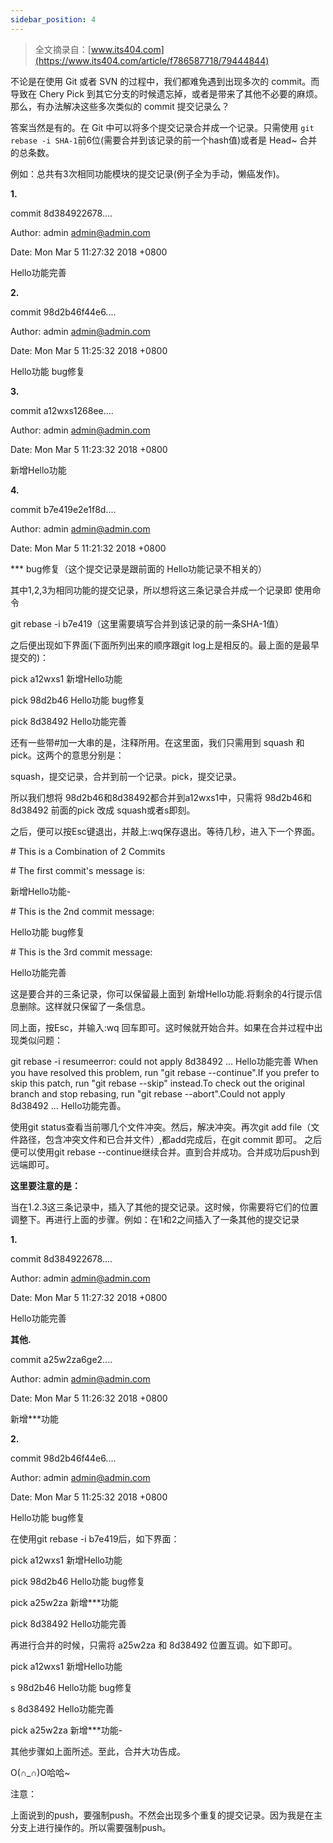 ```yaml
---
sidebar_position: 4
---
```


> 全文摘录自：[www.its404.com](https://www.its404.com/article/f786587718/79444844)

不论是在使用 Git 或者 SVN 的过程中，我们都难免遇到出现多次的 commit。而导致在 Chery Pick 到其它分支的时候遗忘掉，或者是带来了其他不必要的麻烦。那么，有办法解决这些多次类似的 commit 提交记录么？

答案当然是有的。在 Git 中可以将多个提交记录合并成一个记录。只需使用 `git rebase -i SHA-1`前6位(需要合并到该记录的前一个hash值)或者是 Head~ 合并的总条数。

例如：总共有3次相同功能模块的提交记录(例子全为手动，懒癌发作)。

**1.**

commit 8d384922678....

Author: admin <admin@admin.com>

Date: Mon Mar 5 11:27:32 2018 +0800

Hello功能完善

**2.**

commit 98d2b46f44e6....

Author: admin <admin@admin.com>

Date: Mon Mar 5 11:25:32 2018 +0800

Hello功能 bug修复

**3.**

commit a12wxs1268ee....

Author: admin <admin@admin.com>

Date: Mon Mar 5 11:23:32 2018 +0800

新增Hello功能

**4.**

commit b7e419e2e1f8d....

Author: admin <admin@admin.com>

Date: Mon Mar 5 11:21:32 2018 +0800

\*\*\* bug修复（这个提交记录是跟前面的 Hello功能记录不相关的）

其中1,2,3为相同功能的提交记录，所以想将这三条记录合并成一个记录即 使用命令

git rebase -i b7e419（这里需要填写合并到该记录的前一条SHA-1值）

之后便出现如下界面(下面所列出来的顺序跟git log上是相反的。最上面的是最早提交的)：

pick a12wxs1 新增Hello功能

pick 98d2b46 Hello功能 bug修复

pick 8d38492 Hello功能完善

还有一些带#加一大串的是，注释所用。在这里面，我们只需用到 squash 和 pick。这两个的意思分别是：

squash，提交记录，合并到前一个记录。pick，提交记录。

所以我们想将 98d2b46和8d38492都合并到a12wxs1中，只需将 98d2b46和8d38492 前面的pick 改成 squash或者s即刻。

之后，便可以按Esc键退出，并敲上:wq保存退出。等待几秒，进入下一个界面。

\# This is a Combination of 2 Commits

\# The first commit's message is:

新增Hello功能-

\# This is the 2nd commit message:

Hello功能 bug修复

\# This is the 3rd commit message:

Hello功能完善

这是要合并的三条记录，你可以保留最上面到 新增Hello功能.将剩余的4行提示信息删除。这样就只保留了一条信息。

同上面，按Esc，并输入:wq 回车即可。这时候就开始合并。如果在合并过程中出现类似问题：

git rebase -i resumeerror: could not apply 8d38492 ... Hello功能完善 When you have resolved this problem, run "git rebase --continue".If you prefer to skip this patch, run "git rebase --skip" instead.To check out the original branch and stop rebasing, run "git rebase --abort".Could not apply 8d38492 ... Hello功能完善。

使用git status查看当前哪几个文件冲突。然后，解决冲突。再次git add file（文件路径，包含冲突文件和已合并文件）,都add完成后，在git commit 即可。 之后便可以使用git rebase --continue继续合并。直到合并成功。合并成功后push到远端即可。

**这里要注意的是：**

当在1.2.3这三条记录中，插入了其他的提交记录。这时候，你需要将它们的位置调整下。再进行上面的步骤。例如：在1和2之间插入了一条其他的提交记录

**1.**

commit 8d384922678....

Author: admin <admin@admin.com>

Date: Mon Mar 5 11:27:32 2018 +0800

Hello功能完善

**其他.**

commit a25w2za6ge2....

Author: admin <admin@admin.com>

Date: Mon Mar 5 11:26:32 2018 +0800

新增\*\*\*功能

**2.**

commit 98d2b46f44e6....

Author: admin <admin@admin.com>

Date: Mon Mar 5 11:25:32 2018 +0800

Hello功能 bug修复

在使用git rebase -i b7e419后，如下界面：

pick a12wxs1 新增Hello功能

pick 98d2b46 Hello功能 bug修复

pick a25w2za 新增\*\*\*功能

pick 8d38492 Hello功能完善

再进行合并的时候，只需将 a25w2za 和 8d38492 位置互调。如下即可。

pick a12wxs1 新增Hello功能

s 98d2b46 Hello功能 bug修复

s 8d38492 Hello功能完善

pick a25w2za 新增\*\*\*功能-

其他步骤如上面所述。至此，合并大功告成。

O(∩\_∩)O哈哈~

注意：

上面说到的push，要强制push。不然会出现多个重复的提交记录。因为我是在主分支上进行操作的。所以需要强制push。
